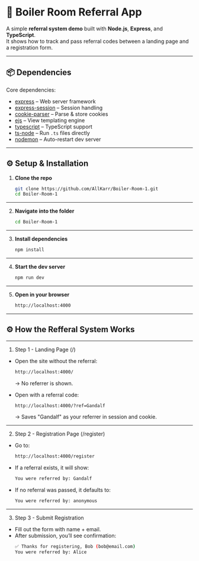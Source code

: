 # 🚀 Boiler Room Referral App

A simple **referral system demo** built with **Node.js**, **Express**, and **TypeScript**.  
It shows how to track and pass referral codes between a landing page and a registration form.

---

## 📦 Dependencies

Core dependencies:

- [express](https://www.npmjs.com/package/express) – Web server framework  
- [express-session](https://www.npmjs.com/package/express-session) – Session handling  
- [cookie-parser](https://www.npmjs.com/package/cookie-parser) – Parse & store cookies  
- [ejs](https://www.npmjs.com/package/ejs) – View templating engine  
- [typescript](https://www.npmjs.com/package/typescript) – TypeScript support  
- [ts-node](https://www.npmjs.com/package/ts-node) – Run `.ts` files directly  
- [nodemon](https://www.npmjs.com/package/nodemon) – Auto-restart dev server  

---

## ⚙️ Setup & Installation

1. **Clone the repo**
   ```bash
   git clone https://github.com/AllKarr/Boiler-Room-1.git
   cd Boiler-Room-1

---

2. **Navigate into the folder**
    ```bash
    cd Boiler-Room-1

---

3. **Install dependencies**
    ```bash
    npm install

---

4. **Start the dev server**
    ```bash
    npm run dev

---

5. **Open in your browser**
    ```bash
    http://localhost:4000

---

## ⚙️ How the Refferal System Works

---

1. Step 1 - Landing Page (/)

* Open the site without the referral:
    ```bash
    http://localhost:4000/
    ```
    -> No referrer is shown.

* Open with a referral code:
    ```bash
    http://localhost:4000/?ref=Gandalf
    ```
    -> Saves "Gandalf" as your referrer in session and cookie.

---

2. Step 2 - Registration Page (/register)

* Go to:
    ```bash
    http://localhost:4000/register
    ```
* If a referral exists, it will show:
    ```bash
    You were referred by: Gandalf
    ```
* If no referral was passed, it defaults to:
    ```bash
    You were referred by: anonymous
    ```

---

3. Step 3 - Submit Registration

* Fill out the form with name + email.
* After submission, you’ll see confirmation:
    ```bash
    ✅ Thanks for registering, Bob (bob@email.com)
    You were referred by: Alice
    ```